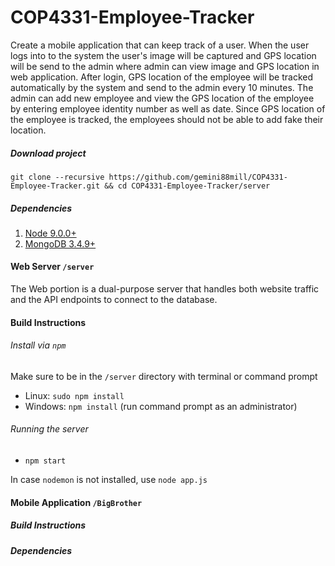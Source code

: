 # COP4331-Employee-Tracker
Create a mobile application that can keep track of a user. When the user logs into to the system the user's image will be captured and GPS location will be send to the admin where admin can view image and GPS location in web application. After login, GPS location of the employee will be tracked automatically by the system and send to the admin every 10 minutes. The admin can add new employee and view the GPS location of the employee by entering employee identity number as well as date. Since GPS location of the employee is tracked, the employees should not be able to add fake their location.


##### Download project
`git clone --recursive https://github.com/gemini88mill/COP4331-Employee-Tracker.git && cd COP4331-Employee-Tracker/server`

##### Dependencies
1. [Node 9.0.0+](https://nodejs.org/en/)
2. [MongoDB 3.4.9+](https://docs.mongodb.com/master/installation/)

#### Web Server `/server`
The Web portion is a dual-purpose server that handles both website traffic and the API endpoints to connect to the database.

#### Build Instructions

###### Install via `npm`
Make sure to be in the `/server` directory with terminal or command prompt
- Linux: `sudo npm install`
- Windows: `npm install` (run command prompt as an administrator)

###### Running the server
- `npm start`

In case `nodemon` is not installed, use `node app.js`

#### Mobile Application `/BigBrother`

##### Build Instructions

##### Dependencies
